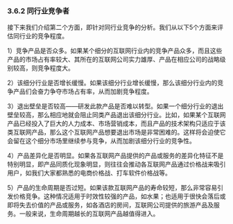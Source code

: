 ### 3.6.2 同行业竞争者

接下来我们介绍第二个方面，即针对同行业竞争的分析。我们从以下5个方面来评估同行业的竞争程度。

1）竞争产品是否众多。如果某个细分的互联网行业内的竞争产品众多，而且这些产品的市场占有率较大、其所在的互联网公司实力雄厚、产品在相应公司的战略级别较高，则竞争程度大。

2）该细分行业是否增长缓慢。如果该细分行业增长缓慢，那么该细分行业内的竞争产品们会奋力争夺市场占有率，从而加剧竞争程度。

3）退出壁垒是否较高——研发此款产品是否难以转型。如果一个细分行业的退出壁垒较高，那么相应地就会阻止同类产品退出该细分行业。比如，如果某个互联网产品已经投入了巨大的人力成本、市场营销成本，而且产品的技术架构只适应于该类互联网产品，那么这个互联网产品想要退出市场是非常困难的。这样将会迫使它会留在这个细分市场里继续参与竞争，从而加剧该细分行业的竞争性。

4）产品差异化是否明显。如果各互联网产品提供的产品或服务的差异化特征不是特别明显，即产品同质化现象明显，则往往会推动各互联网产品通过价格战来吸引用户，如我们大家都熟悉的电商价格战、打车软件价格战等。

5）产品的生命周期是否过短。如果该款互联网产品的寿命较短，那么非常容易引发价格竞争。这种情况适用于时效性较强的产品，如水果；也适用于很快会落后或即将失去价值的产品或服务，如各酒店的房间，互联网公司提供的旅游产品及服务。一般来说，生命周期越长的互联网产品越值得进入。
